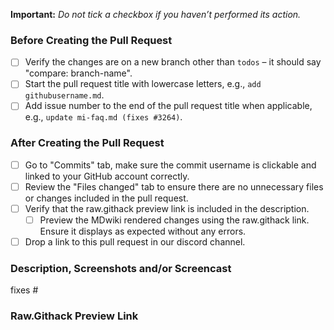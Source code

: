**Important:** *Do not tick a checkbox if you haven’t performed its action.*

### Before Creating the Pull Request

- [ ] Verify the changes are on a new branch other than `todos` – it should say "compare: branch-name".
- [ ] Start the pull request title with lowercase letters, e.g., `add githubusername.md`.
- [ ] Add issue number to the end of the pull request title when applicable, e.g., `update mi-faq.md (fixes #3264)`.

### After Creating the Pull Request

- [ ] Go to "Commits" tab, make sure the commit username is clickable and linked to your GitHub account correctly.
- [ ] Review the "Files changed" tab to ensure there are no unnecessary files or changes included in the pull request.
- [ ] Verify that the raw.githack preview link is included in the description.
  - [ ] Preview the MDwiki rendered changes using the raw.githack link. Ensure it displays as expected without any errors.
- [ ] Drop a link to this pull request in our discord channel.

### Description, Screenshots and/or Screencast
<!-- Include a brief description of the changes along with any relevant screenshots or screencasts when necessary. Also, mention the issue number this pull request resolves. -->

fixes #


### Raw.Githack Preview Link
<!-- Provide the raw.githack link to the page(s) changed. Example:

https://raw.githack.com/nhk057/nhk057.github.io/add-nhk057-profile/index.html#!pages/mi/profiles/nhk057.md

-->
